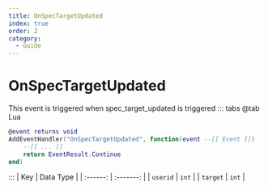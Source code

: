 ```yaml
---
title: OnSpecTargetUpdated
index: true
order: 2
category:
  - Guide
---
```


# OnSpecTargetUpdated
This event is triggered when spec_target_updated is triggered
::: tabs
@tab Lua
```lua
@event returns void
AddEventHandler("OnSpecTargetUpdated", function(event --[[ Event ]])
    --[[ ... ]]
    return EventResult.Continue
end)
```

:::
|    Key   | Data Type |
| :------: | :-------: |
| `userid` |   `int`   |
| `target` |   `int`   |